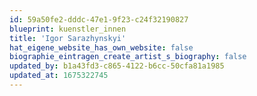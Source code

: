 ```yaml
---
id: 59a50fe2-dddc-47e1-9f23-c24f32190827
blueprint: kuenstler_innen
title: 'Igor Sarazhynskyi'
hat_eigene_website_has_own_website: false
biographie_eintragen_create_artist_s_biography: false
updated_by: b1a43fd3-c865-4122-b6cc-50cfa81a1985
updated_at: 1675322745
---
```

